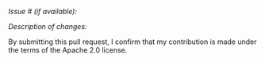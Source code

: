 _Issue # (if available):_

_Description of changes:_

By submitting this pull request, I confirm that my contribution is made under the terms of the Apache 2.0 license.
